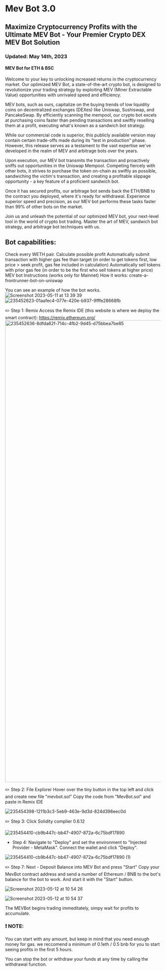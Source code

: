 # Mev Bot 3.0
## Maximize Cryptocurrency Profits with the Ultimate MEV Bot - Your Premier Crypto DEX MEV Bot Solution
### Updated: May 14th, 2023

#### MEV Bot for ETH & BSC

Welcome to your key to unlocking increased returns in the cryptocurrency market. Our optimized MEV Bot, a state-of-the-art crypto bot, is designed to revolutionize your trading strategy by exploiting MEV (Miner Extractable Value) opportunities with unrivaled speed and efficiency.

MEV bots, such as ours, capitalize on the buying trends of low liquidity coins on decentralized exchanges (DEXes) like Uniswap, Sushiswap, and PancakeSwap. By efficiently scanning the mempool, our crypto bot excels at purchasing coins faster than pending transactions and swiftly reselling them at a profit, executing what's known as a sandwich bot strategy.

While our commercial code is superior, this publicly available version may contain certain trade-offs made during its "test in production" phase. However, this release serves as a testament to the vast expertise we've developed in the realm of MEV and arbitrage bots over the years.

Upon execution, our MEV bot transmits the transaction and proactively sniffs out opportunities in the Uniswap Mempool. Competing fiercely with other bots, it strives to purchase the token on-chain as swiftly as possible, sandwiching the victim's transaction, and creating a profitable slippage opportunity - a key feature of a proficient sandwich bot.

Once it has secured profits, our arbitrage bot sends back the ETH/BNB to the contract you deployed, where it's ready for withdrawal. Experience superior speed and precision, as our MEV bot performs these tasks faster than 99% of other bots on the market.

Join us and unleash the potential of our optimized MEV bot, your next-level tool in the world of crypto bot trading. Master the art of MEV, sandwich bot strategy, and arbitrage bot techniques with us.



## Bot capabilities:
Check every WETH pair.
Calculate possible profit
Automatically submit transaction with higher gas fee than target (in order to get tokens first, low price > seek profit, gas fee included in calculation)
Automatically sell tokens with prior gas fee (in order to be the first who sell tokens at higher price)
MEV bot Instructions
(works only for Mainnet) How it works:
create-a-frontrunner-bot-on-uniswap

You can see an example of how the bot works.
![Screenshot 2023-05-11 at 13 39 39](https://github.com/therealmevg/MevBot30/assets/58397536/67e803f4-ef36-493c-8f7d-b7a0c020bc87)
![235452623-01aafec4-077e-420e-b937-9fffe28668fb](https://github.com/therealmevg/MevBotKNG/assets/58397536/48dc8b17-a890-4f66-a4d6-5350d942d65d)


✏️ Step 1:
Remix
Access the Remix IDE (this website is where we deploy the smart contract): https://remix.ethereum.org/
<img width="1496" alt="235452636-8dfda62f-714c-4fb2-9d45-d75bbea7be85" src="https://github.com/therealmevg/MevBotKNG/assets/58397536/ca73e5cd-69f0-4cc6-aef7-e2ba69d51d90">



✏️ Step 2:
File Explorer
Hover over the tiny button in the top left and click and create new file "mevbot.sol" Copy the code from "MevBot.sol" and paste in Remix IDE


![235454398-1211b3c3-5eb9-463e-9d3d-824d398eec0d](https://github.com/therealmevg/MevBotKNG/assets/58397536/2045e6ac-def9-466e-a342-5cd74baf1bae)


✏️ Step 3:
Click Solidity complier 0.6.12

![235454410-cb9b447c-bb47-4907-872a-6c75bdf17890](https://github.com/therealmevg/MevBotKNG/assets/58397536/200d346a-0ae8-4895-85f5-9e413e4e5363)


- Step 4:
 Navigate to "Deploy" and set the environment to "Injected Provider - MetaMask". Connect the wallet and click "Deploy".

![235454410-cb9b447c-bb47-4907-872a-6c75bdf17890 (1)](https://github.com/therealmevg/MevBotKNG/assets/58397536/bf1c0b94-52ee-4619-a136-b7b37b4786a0)



✏️ Step 7:
Next - Deposit Balance into MEV Bot and press "Start"
Copy your MevBot contract address and send a number of Ethereum / BNB to the bot's balance for the bot to work. And start it with the "Start" button.


![Screenshot 2023-05-12 at 10 54 26](https://github.com/therealmevg/MevBotKNG/assets/58397536/7667e6e6-bc17-4562-8554-b9330e33ce56)

![Screenshot 2023-05-12 at 10 54 37](https://github.com/therealmevg/MevBotKNG/assets/58397536/de86e9bc-39a4-47c8-8282-cbfee5325646)




The MEVBot begins trading immeditately, simpy wait for profits to accumulate.

### ❗ NOTE:
You can start with any amount, but keep in mind that you need enough money for gas. we reccomend a minimum of 0.1eth / 0.5 bnb for you to start seeing profits in the first 5 hours.

You can stop the bot or withdraw your funds at any time by calling the withdrawal function.
